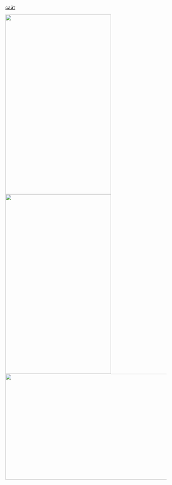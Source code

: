 

[сайт](https://duremarduremar.github.io/cinemafest/) <br/>

<span>
<img src="adap1.jpeg.jpeg" width=330 height=560>
<img src="adap2.jpeg.jpeg" width=330 height=560>
</span>

<img src="ec1.png.png" width=660 height=330>
